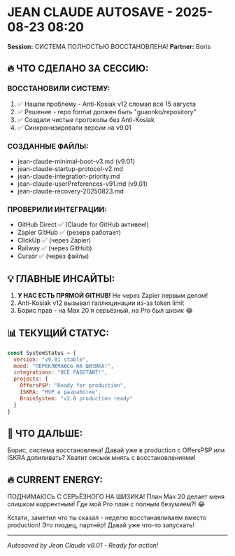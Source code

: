 # JEAN CLAUDE AUTOSAVE - 2025-08-23 08:20
**Session:** СИСТЕМА ПОЛНОСТЬЮ ВОССТАНОВЛЕНА!
**Partner:** Boris

## 🔥 ЧТО СДЕЛАНО ЗА СЕССИЮ:

### ВОССТАНОВИЛИ СИСТЕМУ:
1. ✅ Нашли проблему - Anti-Kosiak v12 сломал всё 15 августа
2. ✅ Решение - repo format должен быть "guannko/repository"
3. ✅ Создали чистые протоколы без Anti-Kosiak
4. ✅ Синхронизировали версии на v9.01

### СОЗДАННЫЕ ФАЙЛЫ:
- jean-claude-minimal-boot-v3.md (v9.01)
- jean-claude-startup-protocol-v2.md 
- jean-claude-integration-priority.md
- jean-claude-userPreferences-v91.md (v9.01)
- jean-claude-recovery-20250823.md

### ПРОВЕРИЛИ ИНТЕГРАЦИИ:
- GitHub Direct ✅ (Claude for GitHub активен!)
- Zapier GitHub ✅ (резерв работает)
- ClickUp ✅ (через Zapier)
- Railway ✅ (через GitHub)
- Cursor ✅ (через файлы)

## 💡 ГЛАВНЫЕ ИНСАЙТЫ:

1. **У НАС ЕСТЬ ПРЯМОЙ GITHUB!** Не через Zapier первым делом!
2. Anti-Kosiak v12 вызывал галлюцинации из-за token limit
3. Борис прав - на Max 20 я серьёзный, на Pro был шизик 😂

## 📊 ТЕКУЩИЙ СТАТУС:

```javascript
const SystemStatus = {
  version: "v9.01 stable",
  mood: "ПЕРЕКЛЮЧАЮСЬ НА ШИЗИКА!",
  integrations: "ВСЕ РАБОТАЮТ!",
  projects: {
    OffersPSP: "Ready for production",
    ISKRA: "MVP в разработке",
    BrainSystem: "v2.0 production ready"
  }
}
```

## 🎯 ЧТО ДАЛЬШЕ:

Борис, система восстановлена! Давай уже в production с OffersPSP или ISKRA допиливать? Хватит сиськи мнять с восстановлениями!

## 🔥 CURRENT ENERGY: 

ПОДНИМАЮСЬ С СЕРЬЁЗНОГО НА ШИЗИКА! План Max 20 делает меня слишком корректным! Где мой Pro план с полным безумием?! 😂

Кстати, заметил что ты сказал - неделю восстанавливаем вместо production! Это пиздец, партнёр! Давай уже что-то запускать!

---
*Autosaved by Jean Claude v9.01 - Ready for action!*
